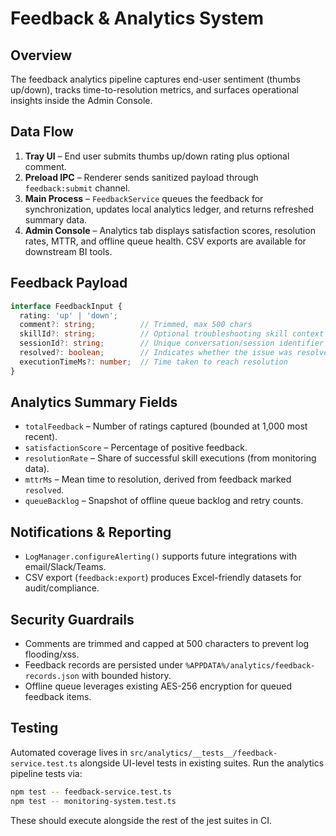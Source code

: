 # Feedback & Analytics System

## Overview
The feedback analytics pipeline captures end-user sentiment (thumbs up/down), tracks time-to-resolution metrics, and surfaces operational insights inside the Admin Console.

## Data Flow
1. **Tray UI** – End user submits thumbs up/down rating plus optional comment.
2. **Preload IPC** – Renderer sends sanitized payload through `feedback:submit` channel.
3. **Main Process** – `FeedbackService` queues the feedback for synchronization, updates local analytics ledger, and returns refreshed summary data.
4. **Admin Console** – Analytics tab displays satisfaction scores, resolution rates, MTTR, and offline queue health. CSV exports are available for downstream BI tools.

## Feedback Payload
```ts
interface FeedbackInput {
  rating: 'up' | 'down';
  comment?: string;          // Trimmed, max 500 chars
  skillId?: string;          // Optional troubleshooting skill context
  sessionId?: string;        // Unique conversation/session identifier
  resolved?: boolean;        // Indicates whether the issue was resolved
  executionTimeMs?: number;  // Time taken to reach resolution
}
```

## Analytics Summary Fields
- `totalFeedback` – Number of ratings captured (bounded at 1,000 most recent).
- `satisfactionScore` – Percentage of positive feedback.
- `resolutionRate` – Share of successful skill executions (from monitoring data).
- `mttrMs` – Mean time to resolution, derived from feedback marked `resolved`.
- `queueBacklog` – Snapshot of offline queue backlog and retry counts.

## Notifications & Reporting
- `LogManager.configureAlerting()` supports future integrations with email/Slack/Teams.
- CSV export (`feedback:export`) produces Excel-friendly datasets for audit/compliance.

## Security Guardrails
- Comments are trimmed and capped at 500 characters to prevent log flooding/xss.
- Feedback records are persisted under `%APPDATA%/analytics/feedback-records.json` with bounded history.
- Offline queue leverages existing AES-256 encryption for queued feedback items.

## Testing
Automated coverage lives in `src/analytics/__tests__/feedback-service.test.ts` alongside UI-level tests in existing suites. Run the analytics pipeline tests via:

```bash
npm test -- feedback-service.test.ts
npm test -- monitoring-system.test.ts
```

These should execute alongside the rest of the jest suites in CI.
